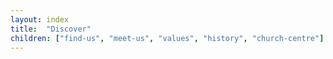 ```yaml
---
layout: index
title:  "Discover"
children: ["find-us", "meet-us", "values", "history", "church-centre"]
---
```


